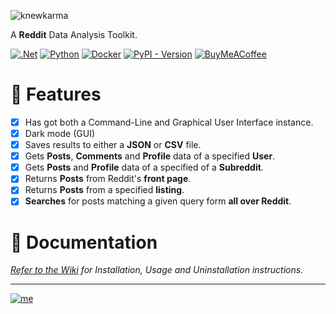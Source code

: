 ![knewkarma](https://github.com/bellingcat/knewkarma/assets/74001397/a52fc9fb-950b-423e-8d5b-a1421ecec617)


A **Reddit** Data Analysis Toolkit.

[![.Net](https://img.shields.io/badge/Visual%20Basic%20.NET-5C2D91?style=flat&logo=.net&logoColor=white)](https://github.com/search?q=repo%3Abellingcat%2Fknewkarma++language%3A%22Visual+Basic+.NET%22&type=code) [![Python](https://img.shields.io/badge/Python-3670A0?style=flat&logo=python&logoColor=ffdd54)](https://github.com/search?q=repo%3Abellingcat%2Fknewkarma++language%3APython&type=code) [![Docker](https://img.shields.io/badge/Dockefile-%230db7ed.svg?style=flat&logo=docker&logoColor=white)](https://github.com/search?q=repo%3Abellingcat%2Fknewkarma++language%3ADockerfile&type=code) [![PyPI - Version](https://img.shields.io/pypi/v/knewkarma?style=flat&logo=pypi&logoColor=ffdd54&label=PyPI&labelColor=3670A0&color=3670A0)](https://pypi.org/project/knewkarma)  [![BuyMeACoffee](https://img.shields.io/badge/Buy%20Me%20a%20Coffee-ffdd00?style=flat&logo=buy-me-a-coffee&logoColor=black)](https://buymeacoffee.com/_rly0nheart)


# 📃 Features

- [x] Has got both a Command-Line and Graphical User Interface instance.
- [x] Dark mode (GUI)
- [x] Saves results to either a **JSON** or **CSV** file.
- [x] Gets **Posts**, **Comments** and **Profile** data of a specified **User**.
- [x] Gets **Posts** and **Profile** data of a specified of a **Subreddit**.
- [x] Returns **Posts** from Reddit's **front page**.
- [x] Returns **Posts** from a specified **listing**.
- [x] **Searches** for posts matching a given query form **all over Reddit**.

# 📖 Documentation

*[Refer to the Wiki](https://github.com/bellingcat/knewkarma/wiki) for Installation, Usage and Uninstallation
instructions.*
***
[![me](https://github.com/bellingcat/knewkarma/assets/74001397/0055f870-8542-4627-82f7-4d4a04210dd6)
](https://about.me/rly0nheart)
